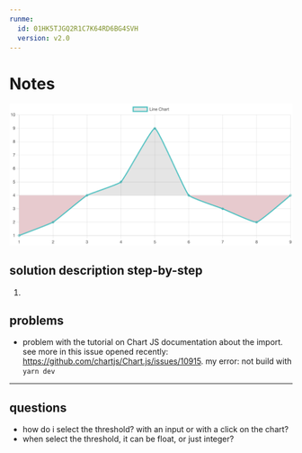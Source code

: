 ```yaml
---
runme:
  id: 01HK5TJGQ2R1C7K64RD6BG4SVH
  version: v2.0
---
```


# Notes

![Alt text](image.png)

## solution description step-by-step

1.

## problems

- problem with the tutorial on Chart JS documentation about the import. see more in this issue opened recently: https://github.com/chartjs/Chart.js/issues/10915. my error: not build with `yarn dev`

---

## questions

- how do i select the threshold? with an input or with a click on the chart?
- when select the threshold, it can be float, or just integer?